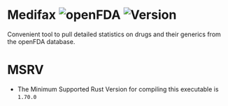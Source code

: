 # Medifax ![openFDA](https://img.shields.io/badge/powered%20by-openFDA-blue?link=%22https://open.fda.gov/%22) ![Version](https://img.shields.io/badge/version-v0.1.0-green)

Convenient tool to pull detailed statistics on drugs and their generics from the openFDA database.

# MSRV

- The Minimum Supported Rust Version for compiling this executable is `1.70.0`

